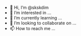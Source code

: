 - 👋 Hi, I’m @skskdim
- 👀 I’m interested in ...
- 🌱 I’m currently learning ...
- 💞️ I’m looking to collaborate on ...
- 📫 How to reach me ...

<!---
skskdim/skskdim is a ✨ special ✨ repository because its `README.md` (this file) appears on your GitHub profile.
You can click the Preview link to take a look at your changes.
--->
